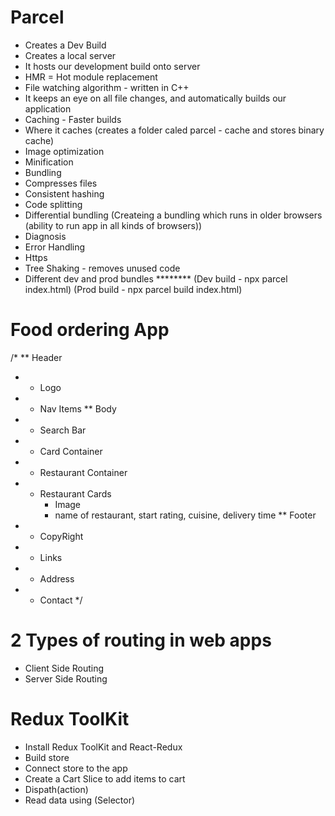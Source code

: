 # Parcel
- Creates a Dev Build
- Creates a local server
- It hosts our development build onto server
- HMR = Hot module replacement
- File watching algorithm - written in C++
- It keeps an eye on all file changes, and automatically builds our application
- Caching - Faster builds
- Where it caches (creates a folder caled parcel - cache and stores binary cache)
- Image optimization
- Minification
- Bundling
- Compresses files
- Consistent hashing
- Code splitting
- Differential bundling (Createing a bundling which runs in older browsers (ability to run app in all kinds of browsers))
- Diagnosis
- Error Handling
- Https
- Tree Shaking - removes unused code
- Different dev and prod bundles
******** (Dev build - npx parcel index.html) (Prod build - npx parcel build index.html)


# Food ordering App

/*
** Header
*   - Logo
*   - Nav Items
** Body
*   - Search Bar
*   - Card Container
*   - Restaurant Container
*   - Restaurant Cards
        - Image
        - name of restaurant, start rating, cuisine, delivery time
** Footer
*   - CopyRight
*   - Links
*   - Address
*   - Contact
*/

# 2 Types of routing in web apps
- Client Side Routing
- Server Side Routing


# Redux ToolKit
- Install Redux ToolKit and React-Redux
- Build store
- Connect store to the app
- Create a Cart Slice to add items to cart
- Dispath(action)
- Read data using (Selector)